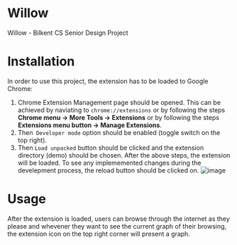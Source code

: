 # Willow
Willow - Bilkent CS Senior Design Project
# Installation 
In order to use this project, the extension has to be loaded to Google Chrome:
  1) Chrome Extension Management page should be opened. This can be achieved by naviating to ```chrome://extensions``` or by following the steps **Chrome menu -> More Tools -> Extensions** or by following the steps **Extensions menu button -> Manage Extensions**.
  2) Then``` Developer mode``` option should be enabled (toggle switch on the top right). 
  3) Then ```Load unpacked``` button should be clicked and the extension directory (demo) should be chosen.
After the above steps, the extension will be loaded. To see any implememented changes during the develepment process, the reload button should be clicked on.
![image](https://user-images.githubusercontent.com/54668892/114509580-58674380-9c3e-11eb-9609-b20d342cd70c.png)

# Usage 
After the extension is loaded, users can browse through the internet as they please and whevener they want to see the current graph of their browsing, the extension icon on the top right corner will present a graph.

